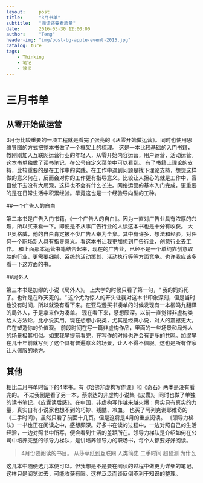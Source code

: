 ```yaml
---
layout:     post
title:      "3月书单"
subtitle:   "阅读还要看质量"
date:       2016-03-30 12:00:00
author:     "Teng"
header-img: "img/post-bg-apple-event-2015.jpg"
catalog: ture
tags:
    - Thinking
    - 笔记
    - 读书
---
```



# 三月书单

## 从零开始做运营

3月份比较重要的一项工程就是看完了张亮的《从零开始做运营》。同时也使用思维导图的方式把整本书做了一个框架上的梳理。
这是一本比较基础的入门书籍，教刚刚加入互联网运营行业的年轻人，从零开始内容运营，用户运营，活动运营。这本书单独做了读书笔记，在公号自定义菜单中可以看到。
有了书籍上理论的支持，比较重要的是在工作中的实践。在工作中遇到问题是找下理论支持，想想这样做的意义何在，反而会对你的工作更有指导意义。比较让人担心的就是工作中，盲目做下去没有大局观，这样也不会有什么长进。网络运营的基本入门完成，更重要的是在日常生活中积累经验。毕竟这也是一个经验导向型的工种。

##一个广告人的自白

第二本书是广告入门书籍，《一个广告人的自白》。因为一直对广告业具有浓厚的兴趣，所以买来看一下。即便是不从事广告行业的人读这本书也是十分有收获。
大卫奥格威，他的自白肯定被不少广告人奉为圭臬。其中有许多，想法和经验，对任何一个职场新人具有指导意义。看这本书让我更加想到广告行业，创意行业去工作。
和上面那本运营书籍结合起来，现在的广告业，已经不是一个单纯靠创意取胜的行业，更需要细腻、系统的活动策划、活动执行等等方面竞争。也许我应该多看一下这方面的书。

##局外人

第三本书是加缪的小说《局外人》。
上大学的时候只看了第一句，“ 我的妈妈死了。也许是在昨天死的。“ 这个尤为惊人的开头让我对这本书印象深刻，但是当时也没有时间，所以就没有看下来。在亚马逊买书凑单的时候发现有一本柳鸣九翻译的局外人，于是拿来作为凑单。
现在看下来，感想颇深。以前一直觉得非虚构类给人方法论，比小说实用。现在想想小说类，尤其是经典小说，对人的震撼更大。它在塑造你的价值观。
前段时间在写一篇非虚构作品，里面的一些场景和局外人的场景极其相似。如果我早提前看完，在写作的时候也许会有更多的共鸣。加缪早在几十年前就写到了这个具有普遍意义的场景，让人不得不佩服。这也是所有作家让人佩服的地方。

## 其他

相比二月书单时留下的4本书。有《哈佛非虚构写作课》和《奇石》两本是没有看完的。
不过我倒是看了另一本，蔡崇达的非虚构小说集《皮囊》。同时也做了单独的读书笔记，《皮囊读后感》。在中国，非虚构写作越来越火爆：真实只有真实的力量，真实自有小说家也想不到的巧妙、残酷、冷血。
也买了阿列克谢耶维奇的《二手时间》，虽然只看了前面十几页。但是这将是4月的重点阅读。
《领导力梯队》一书也正在阅读之中，感想颇深。好多书在读的过程中，一边对照自己的生活经验，一边对照书中所写，便会看到生活的差距所在。领导力梯队是介绍如何在公司中培养完整的领导力梯队，是讲培养领导力的职场书，每个人都要好好阅读。

> 4月份要阅读的书目。
> 从莎草纸到互联网
> 人类简史
> 二手时间
>超预测
> 为什么

这几本中随便选几本便可以。但我想是不是要在阅读的过程中做更为详细的笔记，这样只是阅览过去，可能收获有限。这样泛泛而谈反倒不利于知识的整理。
